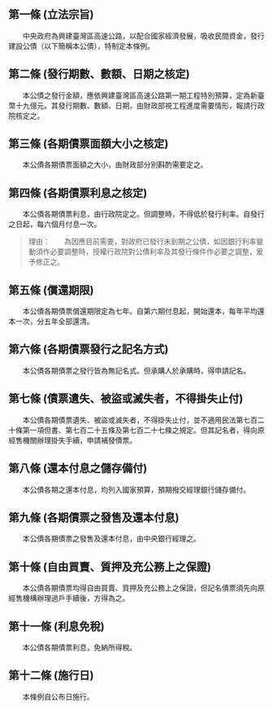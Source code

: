 第一條 (立法宗旨)
-----------------
　　中央政府為興建臺灣區高速公路，以配合國家經濟發展，吸收民間資金，發行建設公債（以下簡稱本公債），特制定本條例。  


第二條 (發行期數、數額、日期之核定)
-----------------------------------
　　本公債之發行金額，應依興建臺灣區高速公路第一期工程特別預算，定為新臺幣十九億元。其發行期數、數額、日期，由財政部視工程進度需要情形，報請行政院核定之。  


第三條 (各期債票面額大小之核定)
-------------------------------
　　本公債各期債票面額之大小，由財政部分別斟酌需要定之。  


第四條 (各期債票利息之核定)
---------------------------
　　本公債各期債票利息，由行政院定之。但調整時，不得低於發行利率。自發行之日起，每六個月付息一次。  
> 理由：　　為因應目前需要，對政府已發行未到期之公債，如因銀行利率變動須作必要調整時，授權行政院對公債利率及其發行條件作必要之調整，爰予修正之。



第五條 (償還期限)
-----------------
　　本公債各期債票償還期限定為七年。自第六期付息起，開始還本，每年平均還本一次，分五年全部還清。  


第六條 (各期債票發行之記名方式)
-------------------------------
　　本公債各期債票之發行皆為無記名式。但承購人於承購時，得申請記名。  


第七條 (債票遺失、被盜或滅失者，不得掛失止付)
---------------------------------------------
　　本公債各期債票遺失、被盜或滅失者，不得掛失止付，並不適用民法第七百二十條第一項但書、第七百二十五條及第七百二十七條之規定。但其記名者，得向原經售機關辦理掛失手續，申請補發債票。  


第八條 (還本付息之儲存備付)
---------------------------
　　本公債各期之還本付息，均列入國家預算，預期撥交經理銀行儲存備付。  


第九條 (各期債票之發售及還本付息)
---------------------------------
　　本公債各期債票之發售及還本付息，由中央銀行經理之。  


第十條 (自由買賣、質押及充公務上之保證)
---------------------------------------
　　本公債各期債票均得自由買賣、質押及充公務上之保證，但記名債票須先向原經售機構辦理過戶手續後，方得為之。  


第十一條 (利息免稅)
-------------------
　　本公債各期債票利息，免納所得稅。  


第十二條 (施行日)
-----------------
　　本條例自公布日施行。